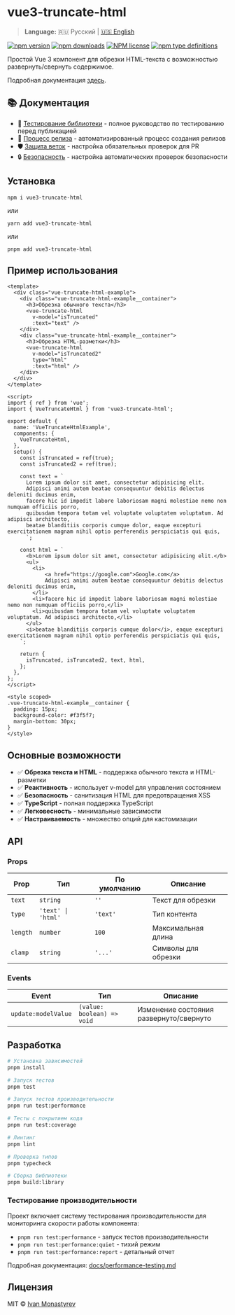# vue3-truncate-html

> **Language:** 🇷🇺 Русский | [🇺🇸 English](./README_EN.md)

[![npm version](https://badge.fury.io/js/vue3-truncate-html.svg)](https://badge.fury.io/js/vue3-truncate-html)
[![npm downloads](https://img.shields.io/npm/dw/vue3-truncate-html)](https://badge.fury.io/js/vue3-truncate-html)
[![NPM license](https://img.shields.io/npm/l/vue3-truncate-html)](https://github.com/ikloster03/vue3-truncate-html/blob/main/LICENSE)
[![npm type definitions](https://img.shields.io/npm/types/vue3-truncate-html)](https://github.com/ikloster03/vue3-truncate-html)

Простой Vue 3 компонент для обрезки HTML-текста с возможностью развернуть/свернуть содержимое.

Подробная документация [здесь](https://vue3-truncate-html.ikloster.tech).

## 📚 Документация

- 🧪 [Тестирование библиотеки](./.github/TESTING.md) - полное руководство по тестированию перед публикацией
- 🚀 [Процесс релиза](./.github/RELEASE.md) - автоматизированный процесс создания релизов
- 🛡️ [Защита веток](./.github/BRANCH_PROTECTION.md) - настройка обязательных проверок для PR
- 🔒 [Безопасность](./.github/SECURITY_SETUP.md) - настройка автоматических проверок безопасности

## Установка

```shell
npm i vue3-truncate-html
```

или

```shell
yarn add vue3-truncate-html
```

или

```shell
pnpm add vue3-truncate-html
```

## Пример использования

```vue
<template>
  <div class="vue-truncate-html-example">
    <div class="vue-truncate-html-example__container">
      <h3>Обрезка обычного текста</h3>
      <vue-truncate-html
        v-model="isTruncated"
        :text="text" />
    </div>
    <div class="vue-truncate-html-example__container">
      <h3>Обрезка HTML-разметки</h3>
      <vue-truncate-html
        v-model="isTruncated2"
        type="html"
        :text="html" />
    </div>
  </div>
</template>

<script>
import { ref } from 'vue';
import { VueTruncateHtml } from 'vue3-truncate-html';

export default {
  name: 'VueTruncateHtmlExample',
  components: {
    VueTruncateHtml,
  },
  setup() {
    const isTruncated = ref(true);
    const isTruncated2 = ref(true);

    const text = `
      Lorem ipsum dolor sit amet, consectetur adipisicing elit.
      Adipisci animi autem beatae consequuntur debitis delectus deleniti ducimus enim,
      facere hic id impedit labore laboriosam magni molestiae nemo non numquam officiis porro,
      quibusdam tempora totam vel voluptate voluptatem voluptatum. Ad adipisci architecto,
      beatae blanditiis corporis cumque dolor, eaque excepturi exercitationem magnam nihil optio perferendis perspiciatis qui quis,
      `;

    const html = `
      <b>Lorem ipsum dolor sit amet, consectetur adipisicing elit.</b>
      <ul>
        <li>
            <a href="https://google.com">Google.com</a>
            Adipisci animi autem beatae consequuntur debitis delectus deleniti ducimus enim,
        </li>
        <li>facere hic id impedit labore laboriosam magni molestiae nemo non numquam officiis porro,</li>
        <li>quibusdam tempora totam vel voluptate voluptatem voluptatum. Ad adipisci architecto,</li>
      </ul>
      <i>beatae blanditiis corporis cumque dolor</i>, eaque excepturi exercitationem magnam nihil optio perferendis perspiciatis qui quis,
    `;

    return {
      isTruncated, isTruncated2, text, html,
    };
  },
};
</script>

<style scoped>
.vue-truncate-html-example__container {
  padding: 15px;
  background-color: #f3f5f7;
  margin-bottom: 30px;
}
</style>
```

## Основные возможности

- ✅ **Обрезка текста и HTML** - поддержка обычного текста и HTML-разметки
- ✅ **Реактивность** - использует v-model для управления состоянием
- ✅ **Безопасность** - санитизация HTML для предотвращения XSS
- ✅ **TypeScript** - полная поддержка TypeScript
- ✅ **Легковесность** - минимальные зависимости
- ✅ **Настраиваемость** - множество опций для кастомизации

## API

### Props

| Prop | Тип | По умолчанию | Описание |
|------|-----|-------------|----------|
| `text` | `string` | `''` | Текст для обрезки |
| `type` | `'text' \| 'html'` | `'text'` | Тип контента |
| `length` | `number` | `100` | Максимальная длина |
| `clamp` | `string` | `'...'` | Символы для обрезки |

### Events

| Event | Тип | Описание |
|-------|-----|----------|
| `update:modelValue` | `(value: boolean) => void` | Изменение состояния развернуто/свернуто |

## Разработка

```bash
# Установка зависимостей
pnpm install

# Запуск тестов
pnpm test

# Запуск тестов производительности
pnpm run test:performance

# Тесты с покрытием кода
pnpm run test:coverage

# Линтинг
pnpm lint

# Проверка типов
pnpm typecheck

# Сборка библиотеки
pnpm build:library
```

### Тестирование производительности

Проект включает систему тестирования производительности для мониторинга скорости работы компонента:

- `pnpm run test:performance` - запуск тестов производительности
- `pnpm run test:performance:quiet` - тихий режим
- `pnpm run test:performance:report` - детальный отчет

Подробная документация: [docs/performance-testing.md](./docs/performance-testing.md)

## Лицензия

MIT © [Ivan Monastyrev](https://github.com/ikloster03)
